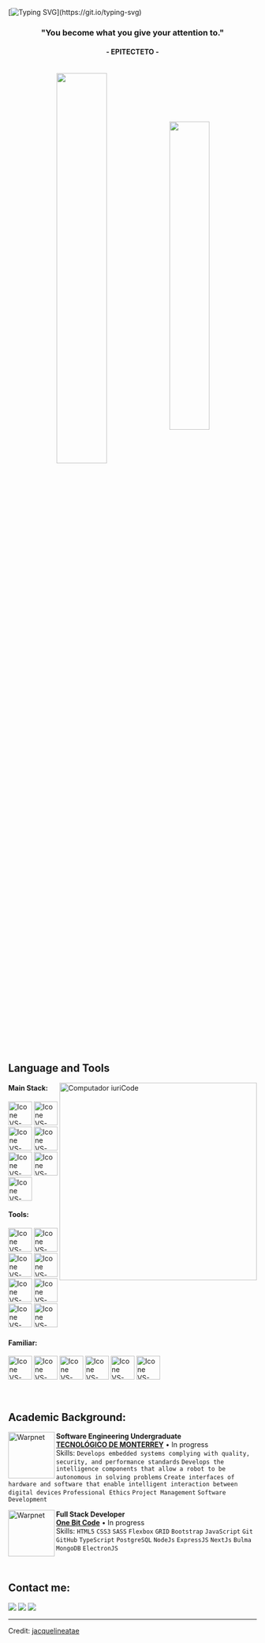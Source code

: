 [![Typing SVG](https://readme-typing-svg.herokuapp.com?color=FF3670&size=35&center=true&vCenter=true&width=1000&lines=Welcome+to+my+GitHub+profile!;My+name+is+Jorge+(Mr.kokas);I'm+Software+Engineering+Student)](https://git.io/typing-svg)

<h3 align="center">"You become what you give your attention to."</h3>
<h4 align="center">- EPITECTETO -</h4>

<br>

<div align="center" style="margin-bottom:200px">
 <img width=45% align="center" src="https://github-readme-stats.vercel.app/api?username=KOKAS-3o14TOS&theme=radical&show_icons=true" />
 <img width=40% align="center" src="https://github-readme-stats.vercel.app/api/top-langs/?username=KOKAS-3o14TOS&layout=compact&theme=radical" />
</div>


<br>

## Language and Tools

<img src="https://raw.githubusercontent.com/MicaelliMedeiros/micaellimedeiros/master/image/computer-illustration.png" min-width="400px" max-width="400px" width="400px" align="right" alt="Computador iuriCode">

#### Main Stack:
  [<img height="48px" width="48px" alt="Icone VS-Code" src="https://skillicons.dev/icons?i=html"/>](https://developer.mozilla.org/en-US/docs/Web/HTML)
  [<img height="48px" width="48px" alt="Icone VS-Code" src="https://skillicons.dev/icons?i=css"/>](https://developer.mozilla.org/en-US/docs/Web/CSS)
  [<img height="48px" width="48px" alt="Icone VS-Code" src="https://skillicons.dev/icons?i=py"/>](https://www.python.org/)
  [<img height="48px" width="48px" alt="Icone VS-Code" src="https://skillicons.dev/icons?i=cs"/>](https://dotnet.microsoft.com/es-es/languages/csharp)
  [<img height="48px" width="48px" alt="Icone VS-Code" src="https://skillicons.dev/icons?i=cpp"/>](https://react.dev/)
  [<img height="48px" width="48px" alt="Icone VS-Code" src="https://skillicons.dev/icons?i=c"/>](https://cplusplus.com/)
  [<img height="48px" width="48px" alt="Icone VS-Code" src="https://skillicons.dev/icons?i=matlab"/>](https://la.mathworks.com/products/matlab.html)

#### Tools:

  [<img height="48px" width="48px" alt="Icone VS-Code" src="https://skillicons.dev/icons?i=figma"/>](https://www.figma.com/)
  [<img height="48px" width="48px" alt="Icone VS-Code" src="https://skillicons.dev/icons?i=vscode"/>](https://code.visualstudio.com/)
  [<img height="48px" width="48px" alt="Icone VS-Code" src="https://skillicons.dev/icons?i=github"/>](https://github.com/)
  [<img height="48px" width="48px" alt="Icone VS-Code" src="https://skillicons.dev/icons?i=unity"/>](https://unity.com/en)
  [<img height="48px" width="48px" alt="Icone VS-Code" src="https://skillicons.dev/icons?i=ubuntu"/>](https://ubuntu.com/)
  [<img height="48px" width="48px" alt="Icone VS-Code" src="https://skillicons.dev/icons?i=raspberrypi"/>](https://www.raspberrypi.com/)
  [<img height="48px" width="48px" alt="Icone VS-Code" src="https://skillicons.dev/icons?i=ros"/>](https://docs.ros.org/en/foxy/index.html)
  [<img height="48px" width="48px" alt="Icone VS-Code" src="https://skillicons.dev/icons?i=tensorflow"/>](https://www.tensorflow.org/?hl=en)


 #### Familiar:
  [<img height="48px" width="48px" alt="Icone VS-Code" src="https://skillicons.dev/icons?i=androidstudio"/>](https://developer.android.com/studio?hl=es-419)
  [<img height="48px" width="48px" alt="Icone VS-Code" src="https://skillicons.dev/icons?i=bash"/>](https://www.hostinger.mx/tutoriales/bash-script-linux)
  [<img height="48px" width="48px" alt="Icone VS-Code" src="https://skillicons.dev/icons?i=mysql"/>](https://www.mysql.com/)
  [<img height="48px" width="48px" alt="Icone VS-Code" src="https://skillicons.dev/icons?i=flask"/>](https://flask.palletsprojects.com/en/3.0.x/)
  [<img height="48px" width="48px" alt="Icone VS-Code" src="https://skillicons.dev/icons?i=grafana"/>](https://grafana.com/)
  [<img height="48px" width="48px" alt="Icone VS-Code" src="https://skillicons.dev/icons?i=blender"/>](https://blender.com/)

<br>

## Academic Background:

[<img align="left" height="94px" width="94px" alt="Warpnet" src="https://imgs.search.brave.com/tCtED9PofXwPs6v3k6YjNqe0ymH1BAw2Pjs7UEwZOSc/rs:fit:860:0:0/g:ce/aHR0cHM6Ly9kM25q/amNiaGJvamJvdC5j/bG91ZGZyb250Lm5l/dC9hcGkvdXRpbGl0/aWVzL3YxL2ltYWdl/cHJveHkvaHR0cHM6/Ly9jb3Vyc2VyYS11/bml2ZXJzaXR5LWFz/c2V0cy5zMy5hbWF6/b25hd3MuY29tL2Zj/LzYzYTM3MDg3ZWYx/MWU1ODFiOGViMzQy/OWRlZTJlNy9sb2dv/X3RlY18zNjB4MzYw/X2JsYW5jby1zb2Jy/ZS1henVsLnBuZz9h/dXRvPWZvcm1hdCxj/b21wcmVzcyZkcHI9/MSZ3PTE4MCZoPTE4/MA"/>](https://www.uninter.com/)
**Software Engineering Undergraduate** \
[**TECNOLÓGICO DE MONTERREY**](https://tec.mx/en)  • In progress\
Skills: `Develops embedded systems complying with quality, security, and performance standards` `Develops the intelligence components that allow a robot to be autonomous in solving problems` `Create interfaces of hardware and software that enable intelligent interaction between digital devices` `Professional Ethics` `Project Management` `Software Development` 

[<img align="left" height="94px" width="94px" alt="Warpnet" src="https://yt3.googleusercontent.com/rObOEbK1sg50-EG5bF6XWqtUMS5FHsFMA5bOl50UwrXnezjLqovTdtPK6Ql9V-4jGkasyOXs1g=s900-c-k-c0x00ffffff-no-rj"/>](https://www.onebitcode.com/)
**Full Stack Developer** \
[**One Bit Code**](https://www.onebitcode.com/) • In progress \
Skills: `HTML5` `CSS3` `SASS` `Flexbox` `GRID` `Bootstrap` `JavaScript` `Git` `GitHub` `TypeScript` `PostgreSQL` `NodeJs` `ExpressJS` `NextJs`
`Bulma` `MongoDB` `ElectronJS`

<br>

## Contact me:
<div>
<a href="https://www.instagram.com/y_m_k.02/" target="_blank"><img loading="lazy" src="https://img.shields.io/badge/-Instagram-%23E4405F?style=for-the-badge&logo=instagram&logoColor=white" target="_blank"></a>
<a href = "mailto: contatojacquelineatae@gmail.com"><img loading="lazy" src="https://img.shields.io/badge/Gmail-D14836?style=for-the-badge&logo=gmail&logoColor=white" target="_blank"></a>
<a href="https://www.linkedin.com/in/jacquelineatae/" target="_blank"><img loading="lazy" src="https://img.shields.io/badge/-LinkedIn-%230077B5?style=for-the-badge&logo=linkedin&logoColor=white" target="_blank"></a>   
</div>


------
Credit: [jacquelineatae](https://github.com/jacquelineatae)
